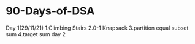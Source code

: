 # 90-Days-of-DSA
Day 1(29/11/21)
1.Climbing Stairs
2.0-1 Knapsack
3.partition equal subset sum
4.target sum
day 2
